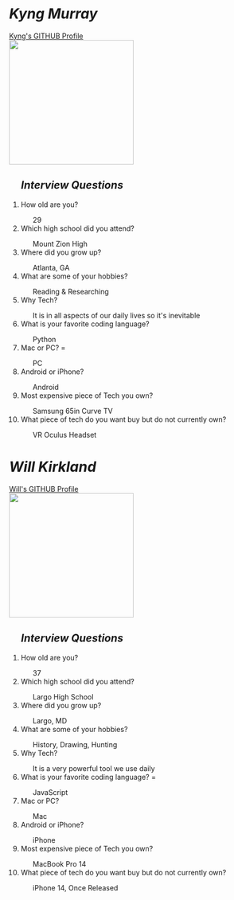 <!DOCTYPE html>
<html>
<head>
 <link rel="stylesheet" href="styles.css">
</head>
<body>
 <div id="example1">
  <h1><i> Kyng Murray </i></h1>
  <a href="https://github.com/KyngMurray">Kyng's GITHUB Profile</a>
 </div>
 
 <img src="https://avatars.githubusercontent.com/u/98422952?v=4" height="250px">
 <ol><h2><i>Interview Questions</i></h2>
  <li> How old are you? </li>
  <ul> 29 </ul>
  <li> Which high school did you attend? </li>
  <ul> Mount Zion High </ul>
  <li> Where did you grow up? </li>
  <ul> Atlanta, GA </ul>
  <li> What are some of your hobbies? </li>
  <ul> Reading & Researching </ul>
  <li> Why Tech? </li>
  <ul> It is in all aspects of our daily lives so it's inevitable </ul>
  <li> What is your favorite coding language? </li>
  <ul> Python </ul>
  <li> Mac or PC? =</li>
  <ul> PC </ul>
  <li> Android or iPhone? </li>
  <ul> Android </ul>
  <li> Most expensive piece of Tech you own? </li>
  <ul> Samsung 65in Curve TV </ul>
  <li> What piece of tech do you want buy but do not currently own? </li>
  <ul> VR Oculus Headset </ul>
 </ol>
 
 <div id="example2">
  <h1><i> Will Kirkland </i></h1>
  <a href="https://github.com/wkirklan">Will's GITHUB Profile</a>
 </div>
 
 <img src="https://ca.slack-edge.com/T02UX8SNR39-U030NM879CY-13429bad898e-512" height="250px">
 <ol><h2><i>Interview Questions</i></h2>
  <li> How old are you? </li>
  <ul> 37 </ul>
  <li> Which high school did you attend? </li>
  <ul> Largo High School </ul>
  <li> Where did you grow up? </li>
  <ul> Largo, MD </ul>
  <li> What are some of your hobbies? </li>
  <ul> History, Drawing, Hunting </ul>
  <li> Why Tech? </li>
  <ul> It is a very powerful tool we use daily </ul>
  <li> What is your favorite coding language? =</li>
  <ul> JavaScript </ul>
  <li> Mac or PC? </li>
  <ul> Mac </ul>
  <li> Android or iPhone? </li>
  <ul> iPhone </ul>
  <li> Most expensive piece of Tech you own? </li>
  <ul> MacBook Pro 14 </ul>
  <li> What piece of tech do you want buy but do not currently own? </li>
  <ul> iPhone 14, Once Released </ul>
 </ol>
 </body>
</html>
 
 
    
    
 
